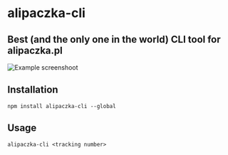 # alipaczka-cli
## Best (and the only one in the world) CLI tool for alipaczka.pl

![Example screenshoot](https://i.imgur.com/KA5kCzF.png)

## Installation
`npm install alipaczka-cli --global`

## Usage
`alipaczka-cli <tracking number>`